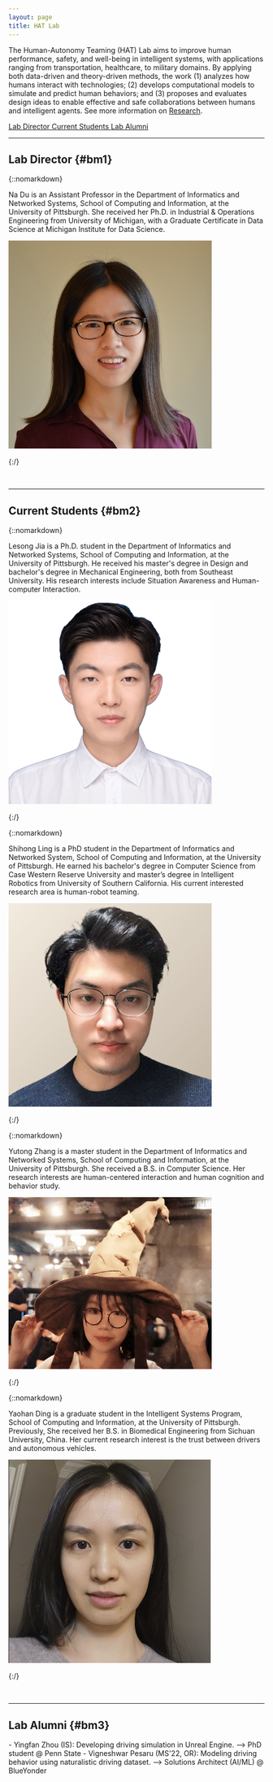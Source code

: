 ```yaml
---
layout: page
title: HAT Lab
---
```

The Human-Autonomy Teaming (HAT) Lab aims to improve human performance, safety, and well-being in intelligent systems, with applications ranging from transportation, healthcare, to military domains. By applying both data-driven and theory-driven methods, the work (1) analyzes how humans interact with technologies; (2) develops computational models to simulate and predict human behaviors; and (3) proposes and evaluates design ideas to enable effective and safe collaborations between humans and intelligent agents. See more information on [Research](./research).

<a role="button" href="#bm1" class="btn btn-primary btn-md"> Lab Director </a>
<a role="button" href="#bm2" class="btn btn-primary btn-md"> Current Students </a>
<a role="button" href="#bm3" class="btn btn-primary btn-md"> Lab Alumni</a>

---
## Lab Director {#bm1}
<p></p>
{::nomarkdown}
<div class="main-topic">
    <div class="right-profile-text">
        <p>Na Du is an Assistant Professor in the Department of Informatics and Networked Systems, School of Computing and Information, at the University of Pittsburgh. She received her Ph.D. in Industrial & Operations Engineering from University of Michigan, with a Graduate Certificate in Data Science at Michigan Institute for Data Science.</p>
    </div>
    <div class="left-profile-picture">
        <img src="images/Profile/Na_Du_resize.jpeg">
    </div>
</div>

{:/}


<p>&nbsp;</p>



---
## Current Students {#bm2}
<p></p>


{::nomarkdown}
<div class="main-topic">
    <div class="right-profile-text">
        <p>Lesong Jia is a Ph.D. student in the Department of Informatics and Networked Systems, School of Computing and Information, at the University of Pittsburgh. He received his master's degree in Design and bachelor's degree in Mechanical Engineering, both from Southeast University. His research interests include Situation Awareness and Human-computer Interaction.</p>
    </div>
    <div class="left-profile-picture">
        <img src="images/Profile/lesong.png">
    </div>
</div>

{:/}


<p></p>
<p></p>

{::nomarkdown}
<div class="main-topic">
    <div class="right-profile-text">
        <p> Shihong Ling is a PhD student in the Department of Informatics and Networked System, School of Computing and Information, at the University of Pittsburgh. He earned his bachelor's degree in Computer Science from Case Western Reserve University and master’s degree in Intelligent Robotics from University of Southern California. His current interested research area is human-robot teaming.</p>
    </div>
    <div class="left-profile-picture">
        <img src="images/Profile/shihong.jpg">
    </div>
</div>

{:/}


<p></p>
<p></p>
<p></p>




{::nomarkdown}
<div class="main-topic">
    <div class="right-profile-text">
        <p>Yutong Zhang is a master student in the Department of Informatics and Networked Systems, School of Computing and Information, at the University of Pittsburgh. She received a B.S. in Computer Science. Her research interests are human-centered interaction and human cognition and behavior study.</p>
    </div>
    <div class="left-profile-picture">
        <img src="images/Profile/yutong.JPG">
    </div>
</div>

{:/}


<p></p>
<p></p>
<p></p>




{::nomarkdown}
<div class="main-topic">
    <div class="right-profile-text">
        <p>Yaohan Ding is a graduate student in the Intelligent Systems Program, School of Computing and Information, at the University of Pittsburgh. Previously, She received her B.S. in Biomedical Engineering from Sichuan University, China. Her current research interest is the trust between drivers and autonomous vehicles.</p>
    </div>
    <div class="left-profile-picture">
        <img src="images/Profile/yaohan.png">
    </div>
</div>

{:/}
<p>&nbsp;</p>






---
## Lab Alumni {#bm3}
<p></p>
- Yingfan Zhou (IS): Developing driving simulation in Unreal Engine. --> PhD student @ Penn State
- Vigneshwar Pesaru (MS'22, OR): Modeling driving behavior using naturalistic driving dataset. --> Solutions Architect (AI/ML) @ BlueYonder

<p></p>